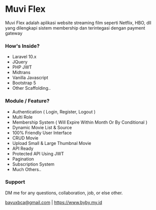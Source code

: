 # Muvi Flex

Muvi Flex adalah aplikasi website streaming film seperti Netflix, HBO, dll yang dilengkapi sistem membership dan terintegasi dengan payment gateway

### How's Inside?
- Laravel 10.x
- JQuery
- PHP JWT
- Midtrans
- Vanilla Javascript
- Bootstrap 5
- Other Scaffolding..

### Module / Feature?
- Authentication ( Login, Register, Logout )
- Multi Role
- Membership System ( Will Expire Within Month Or By Conditional )
- Dynamic Movie List & Source
- 100% Friendly User Interface
- CRUD Movie
- Upload Small & Large Thumbnal Movie
- API Ready
- Protected API Using JWT
- Pagination
- Subscription System
- Much Others..

### Support

DM me for any questions, collaboration, job, or else other.

bayuxbca@gmail.com | https://www.byby.my.id